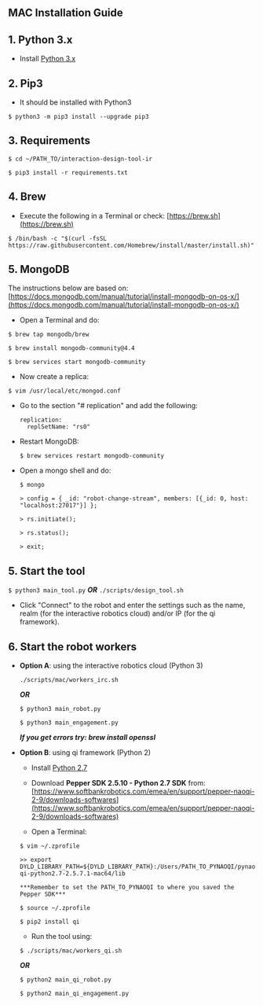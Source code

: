 ## MAC Installation Guide

## 1. Python 3.x

* Install [Python 3.x](https://www.python.org/)

## 2. Pip3

- It should be installed with Python3

`$ python3 -m pip3 install --upgrade pip3`

## 3. Requirements

   `$ cd ~/PATH_TO/interaction-design-tool-ir`

   `$ pip3 install -r requirements.txt`

## 4. Brew

- Execute the following in a Terminal or check: [https://brew.sh](https://brew.sh)

`$ /bin/bash -c "$(curl -fsSL https://raw.githubusercontent.com/Homebrew/install/master/install.sh)"`

## 5. MongoDB

The instructions below are based on: [https://docs.mongodb.com/manual/tutorial/install-mongodb-on-os-x/](https://docs.mongodb.com/manual/tutorial/install-mongodb-on-os-x/)

- Open a Terminal and do:

`$ brew tap mongodb/brew`

`$ brew install mongodb-community@4.4`

`$ brew services start mongodb-community`

- Now create a replica:

`$ vim /usr/local/etc/mongod.conf`

- Go to the section "# replication" and add the following:
   
      replication: 
        replSetName: "rs0"
   
- Restart MongoDB:

  `$ brew services restart mongodb-community`
      
- Open a mongo shell and do:

   `$ mongo`
   
   `> config = { _id: "robot-change-stream", members: [{_id: 0, host: "localhost:27017"}] };`
      
   `> rs.initiate();`
   
   `> rs.status();`
   
   `> exit;`


## 5. Start the tool

`$ python3 main_tool.py` ***OR*** `./scripts/design_tool.sh`

- Click "Connect" to the robot and enter the settings such as the name, realm (for the interactive robotics cloud) and/or IP (for the qi framework).


## 6. Start the robot workers

   * **Option A**: using the interactive robotics cloud (Python 3)
   
      `./scripts/mac/workers_irc.sh`
      
      ***OR***
      
      `$ python3 main_robot.py`
      
      `$ python3 main_engagement.py`
      
      ***If you get errors try: brew install openssl***
      
   * **Option B**: using qi framework (Python 2)
      
      - Install [Python 2.7](https://www.python.org/)
      
      - Download **Pepper SDK 2.5.10 - Python 2.7 SDK** from: [https://www.softbankrobotics.com/emea/en/support/pepper-naoqi-2-9/downloads-softwares](https://www.softbankrobotics.com/emea/en/support/pepper-naoqi-2-9/downloads-softwares)
      
      - Open a Terminal:
      
      `$ vim ~/.zprofile`
      
      `>> export DYLD_LIBRARY_PATH=${DYLD_LIBRARY_PATH}:/Users/PATH_TO_PYNAOQI/pynaoqi-python2.7-2.5.7.1-mac64/lib`
      
         ***Remember to set the PATH_TO_PYNAOQI to where you saved the Pepper SDK***
         
      `$ source ~/.zprofile`
   
      `$ pip2 install qi`
      
      
      - Run the tool using: 
      
      `$ ./scripts/mac/workers_qi.sh` 
      
      ***OR*** 
      
      `$ python2 main_qi_robot.py`
      
      `$ python2 main_qi_engagement.py`
      
